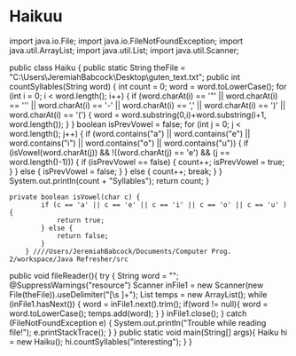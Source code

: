 # Haikuu
import java.io.File;
import java.io.FileNotFoundException;
import java.util.ArrayList;
import java.util.List;
import java.util.Scanner;


public class Haiku {
	public static String theFile = "C:\\Users\\JeremiahBabcock\\Desktop\\guten_text.txt";
	public int countSyllables(String word) {
	    int count = 0;
	    word = word.toLowerCase();
	    for (int i = 0; i < word.length(); i++) {
	        if (word.charAt(i) == '\"' || word.charAt(i) == '\'' || word.charAt(i) == '-' || word.charAt(i) == ',' || word.charAt(i) == ')' || word.charAt(i) == '(') {
	            word = word.substring(0,i)+word.substring(i+1, word.length());
	        }
	    }
	    boolean isPrevVowel = false;
	    for (int j = 0; j < word.length(); j++) {
	        if (word.contains("a") || word.contains("e") || word.contains("i") || word.contains("o") || word.contains("u")) {
	            if (isVowel(word.charAt(j)) && !((word.charAt(j) == 'e') && (j == word.length()-1))) {
	                if (isPrevVowel == false) {
	                    count++;
	                    isPrevVowel = true;
	                }
	            } else {
	                isPrevVowel = false;
	            }
	        } else {
	            count++;
	            break;
	        }
	    }
	    System.out.println(count + "Syllables");
	    return count;
	}

	private boolean isVowel(char c) {
	        if (c == 'a' || c == 'e' || c == 'i' || c == 'o' || c == 'u' ) {
	            return true;
	        } else {
	            return false;
	        }
	    } ////Users/JeremiahBabcock/Documents/Computer Prog. 2/workspace/Java Refresher/src
public void fileReader(){
	 try {
		String word = "";
		@SuppressWarnings("resource")
		Scanner inFile1 = new Scanner(new File(theFile)).useDelimiter("[\\s ]+");
		List<String> temps = new ArrayList<String>();
	    while (inFile1.hasNext()) {
	      word = inFile1.next().trim();
	     if(word != null){
	    	 word = word.toLowerCase();
	    	 temps.add(word);
	     }
	      }
	    inFile1.close();
	 } catch (FileNotFoundException e) {
		System.out.println("Trouble while reading file!");
		e.printStackTrace();
	}
	 }
public static void main(String[] args){
	Haiku hi = new Haiku();
    hi.countSyllables("interesting");
}
}
